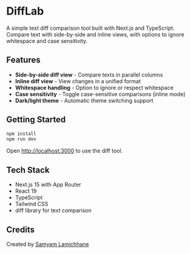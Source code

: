 # DiffLab

A simple text diff comparison tool built with Next.js and TypeScript. Compare text with side-by-side and inline views, with options to ignore whitespace and case sensitivity.

## Features

- **Side-by-side diff view** - Compare texts in parallel columns
- **Inline diff view** - View changes in a unified format  
- **Whitespace handling** - Option to ignore or respect whitespace
- **Case sensitivity** - Toggle case-sensitive comparisons (inline mode)
- **Dark/light theme** - Automatic theme switching support

## Getting Started

```bash
npm install
npm run dev
```

Open [http://localhost:3000](http://localhost:3000) to use the diff tool.

## Tech Stack

- Next.js 15 with App Router
- React 19
- TypeScript
- Tailwind CSS
- diff library for text comparison

## Credits
Created by [Samyam Lamichhane](https://www.lcsamyam.com/)
